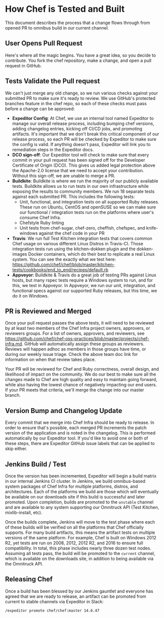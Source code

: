 # How Chef is Tested and Built

This document describes the process that a change flows through from opened PR to omnibus build in our current channel.

## User Opens Pull Request

Here's where all the magic begins. You have a great idea, so you decide to contribute. You fork the chef repository, make a change, and open a pull request in GitHub.

## Tests Validate the Pull request

We can't just merge any old change, so we run various checks against your submitted PR to make sure it's ready to review. We use GitHub's protected branches feature in the chef repo, so each of these checks must pass before a change can be approved:
  - **Expeditor Config**: At Chef, we use an internal tool named Expeditor to manage our overall release process, including bumping chef versions, adding changelog entries, kicking off CI/CD jobs, and promoting artifacts. It's important that we don't break this critical component of our release process, so each PR will be checked by Expeditor to make sure the config is valid. If anything doesn't pass, Expeditor will link you to remediation steps in the Expeditor docs.
  - **DCO sign-off**: Our Expeditor tool will check to make sure that every commit in your pull request has been signed off for the Developer Certificate of Origin (DCO). This gives us added legal protection above the Apache-2.0 license that we need to accept your contribution. Without this sign-off, we are unable to merge a PR.
  - **Buildkite**: Buildkite is where we run the majority of our publicly available tests.  Buildkite allows us to run tests in our own infrastructure while exposing the results to community members. We run 18 separate tests against each submitted PR. This includes the following tests:
    - Unit, functional, and integration tests on all supported Ruby releases. These run on Ubuntu, CentOS and openSUSE so we can make sure our functional / integration tests run on the platforms where user's consume Chef Infra.
    - Chefstyle Ruby linting
    - Unit tests from chef-sugar, chef-zero, cheffish, chefspec, and knife-windows against the chef code in your PR
  - **Travis**:
  We run full Test Kitchen integration tests that covers common Chef usage on various different Linux Distros in Travis-CI. Those integration tests run using the kitchen-dokken plugin and the dokken-images Docker containers, which do their best to replicate a real Linux system. You can see the exactly what we test here: https://github.com/chef/chef/blob/master/kitchen-tests/cookbooks/end_to_end/recipes/default.rb
  - **Appveyor**: Buildkite & Travis do a great job of testing PRs against Linux hosts, but many rspec tests require a Windows system to run, and for this, we test in Appveyor. In Appveyor, we run our unit, integration, and functional specs against our supported Ruby releases, but this time, we do it on Windows.

## PR is Reviewed and Merged

Once your pull request passes the above tests, it will need to be reviewed by at least two members of the Chef Infra project owners, approvers, or reviewers groups. For a list of owners, approvers, and reviewers, see https://github.com/chef/chef-oss-practices/blob/master/projects/chef-infra.md. GitHub will automatically assign these groups as reviewers. Reviews will happen adhoc as members in those groups have time, or during our weekly issue triage. Check the above team doc link for information on when that review takes place.

Your PR will be reviewed for Chef and Ruby correctness, overall design, and likelihood of impact on the community. We do our best to make sure all the changes made to Chef are high quality and easy to maintain going forward, while also having the lowest chance of negatively impacting our end users. If your PR meets that criteria, we'll merge the change into our master branch.

## Version Bump and Changelog Update

Every commit that we merge into Chef Infra should be ready to release. In order to ensure that's possible, each merged PR increments the patch version of the application and is noted in the changelog. This is performed automatically by our Expeditor tool. If you'd like to avoid one or both of these steps, there are Expeditor GitHub issue labels that can be applied to skip either.

## Jenkins Build / Test

Once the version has been incremented, Expeditor will begin a build matrix in our internal Jenkins CI cluster. In Jenkins, we build omnibus-based system packages of Chef Infra for multiple platforms, distros, and architectures. Each of the platforms we build are those which will eventually be available on our downloads site if this build is successful and later promoted. Upon completion, builds are promoted to the `unstable` channel and are available to any system supporting our Omnitruck API (Test Kitchen, mixlib-install, etc).

Once the builds complete, Jenkins will move to the test phase where each of these builds will be verified on all the platforms that Chef officially supports. For many build artifacts, this means the artifact tests on multiple versions of the same platform. For example, Chef is built on Windows 2012 R2, yet tests are run on 2008, 2012, 2012 R2, and 2016 to ensure full compatibility. In total, this phase includes nearly three dozen test nodes. Assuming all tests pass, the build will be promoted to the `current` channel, which is available on the downloads site, in addition to being available via the Omnitruck API.

## Releasing Chef

Once a build has been blessed by our Jenkins gauntlet and everyone has agreed that we are ready to release, an artifact can be promoted from current to stable channels via Expeditor in Slack:

``/expeditor promote chef/chef:master 14.6.47``
